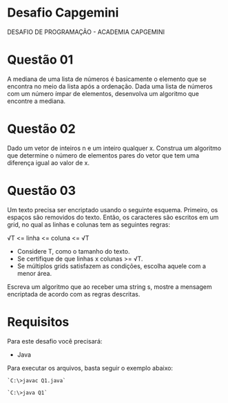 # Desafio Capgemini
DESAFIO DE PROGRAMAÇÃO - ACADEMIA CAPGEMINI

# Questão 01
A mediana de uma lista de números é basicamente o elemento que se encontra no meio da lista após a ordenação. Dada uma lista de números com um número ímpar de elementos, desenvolva um algoritmo que encontre a mediana.

# Questão 02
Dado um vetor de inteiros n e um inteiro qualquer x. Construa um algoritmo que determine o número de elementos pares do vetor que tem uma diferença igual ao valor de x.

# Questão 03
Um texto precisa ser encriptado usando o seguinte esquema. Primeiro, os espaços são removidos do texto. Então, os caracteres são escritos em um grid, no qual as linhas e colunas tem as seguintes regras:

√T <= linha <= coluna <= √T

* Considere T, como o tamanho do texto.
* Se certifique de que linhas x colunas >= √T.
* Se múltiplos grids satisfazem as condições, escolha aquele com a menor área.

Escreva um algoritmo que ao receber uma string s, mostre a mensagem encriptada de acordo com as regras descritas.

# Requisitos
Para este desafio você precisará:

* Java

Para executar os arquivos, basta seguir o exemplo abaixo:

    `C:\>javac Q1.java`
    
    `C:\>java Q1`
